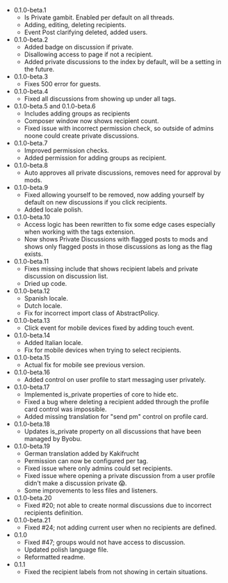 - 0.1.0-beta.1
  - Is Private gambit. Enabled per default on all threads.
  - Adding, editing, deleting recipients.
  - Event Post clarifying deleted, added users.
- 0.1.0-beta.2
  - Added badge on discussion if private.
  - Disallowing access to page if not a recipient.
  - Added private discussions to the index by default, will be a setting in the future.
- 0.1.0-beta.3
  - Fixes 500 error for guests.
- 0.1.0-beta.4
  - Fixed all discussions from showing up under all tags.
- 0.1.0-beta.5 and 0.1.0-beta.6
  - Includes adding groups as recipients
  - Composer window now shows recipient count.
  - Fixed issue with incorrect permission check, so outside of admins noone could create private discussions.
- 0.1.0-beta.7
  - Improved permission checks.
  - Added permission for adding groups as recipient.
- 0.1.0-beta.8
  - Auto approves all private discussions, removes need for approval by mods.
- 0.1.0-beta.9
  - Fixed allowing yourself to be removed, now adding yourself by default on new discussions if you click recipients.
  - Added locale polish.
- 0.1.0-beta.10
  - Access logic has been rewritten to fix some edge cases especially when working with the tags extension.
  - Now shows Private Discussions with flagged posts to mods and shows only flagged posts in those discussions as long as the flag exists.
- 0.1.0-beta.11
  - Fixes missing include that shows recipient labels and private discussion on discussion list.
  - Dried up code.
- 0.1.0-beta.12
  - Spanish locale.
  - Dutch locale.
  - Fix for incorrect import class of AbstractPolicy.
- 0.1.0-beta.13
  - Click event for mobile devices fixed by adding touch event.
- 0.1.0-beta.14
  - Added Italian locale.
  - Fix for mobile devices when trying to select recipients.
- 0.1.0-beta.15
  - Actual fix for mobile see previous version.
- 0.1.0-beta.16
  - Added control on user profile to start messaging user privately.
- 0.1.0-beta.17
  - Implemented is_private properties of core to hide etc.
  - Fixed a bug where deleting a recipient added through the profile card control was impossible.
  - Added missing translation for "send pm" control on profile card.
- 0.1.0-beta.18
  - Updates is_private property on all discussions that have been managed by Byobu.
- 0.1.0-beta.19
  - German translation added by Kakifrucht
  - Permission can now be configured per tag.
  - Fixed issue where only admins could set recipients.
  - Fixed issue where opening a private discussion from a user profile didn't make a discussion private :scream:.
  - Some improvements to less files and listeners. 
- 0.1.0-beta.20
  - Fixed #20; not able to create normal discussions due to incorrect recipients definition.
- 0.1.0-beta.21
  - Fixed #24; not adding current user when no recipients are defined.
- 0.1.0
  - Fixed #47; groups would not have access to discussion.
  - Updated polish language file.
  - Reformatted readme.
- 0.1.1
  - Fixed the recipient labels from not showing in certain situations.

